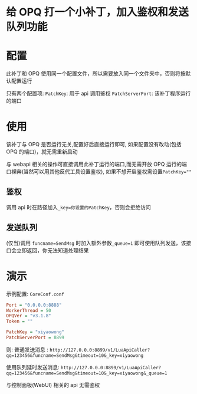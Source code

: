 # 给 OPQ 打一个小补丁，加入鉴权和发送队列功能

# 配置

此补丁和 OPQ 使用同一个配置文件，所以需要放入同一个文件夹中，否则将按默认配置运行

只有两个配置项:
`PatchKey`: 用于 api 调用鉴权
`PatchServerPort`: 该补丁程序运行的端口

# 使用

该补丁与 OPQ 是否运行无关,配置好后直接运行即可, 如果配置没有改动(包括 OPQ 的端口)，就无需重新启动

与 webapi 相关的操作可直接调用此补丁运行的端口,而无需开放 OPQ 运行的端口裸奔(当然可以用其他反代工具设置鉴权), 如果不想开启鉴权需设置`PatchKey=""`

## 鉴权

调用 api 时在路径加入`_key=你设置的PatchKey`，否则会拒绝访问

## 发送队列

(仅当)调用 `funcname=SendMsg` 时加入额外参数`_queue=1` 即可使用队列发送，该接口会立即返回，你无法知道处理结果

# 演示

示例配置:
`CoreConf.conf`

```ini
Port = "0.0.0.0:8888"
WorkerThread = 50
OPQVer = "v3.1.8"
Token = ""

PatchKey = "xiyaowong"
PatchServerPort = 8899
```

则:
普通发送消息 : `http://127.0.0.0:8899/v1/LuaApiCaller?qq=123456&funcname=SendMsg&timeout=10&_key=xiyaowong`

使用队列延时发送消息: `http://127.0.0.0:8899/v1/LuaApiCaller?qq=123456&funcname=SendMsg&timeout=10&_key=xiyaowong&_queue=1`

与控制面板(WebUI) 相关的 api 无需鉴权
